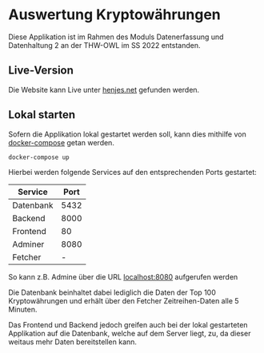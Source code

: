 # Auswertung Kryptowährungen 

Diese Applikation ist im Rahmen des Moduls Datenerfassung und Datenhaltung 2 an der THW-OWL im SS 2022 entstanden.

## Live-Version

Die Website kann Live unter [henjes.net](http://henjes.net/) gefunden werden.

## Lokal starten

Sofern die Applikation lokal gestartet werden soll, kann dies mithilfe von [docker-compose](https://docs.docker.com/desktop/install/windows-install/) getan werden. 

```bash
docker-compose up
```
Hierbei werden folgende Services auf den entsprechenden Ports gestartet:  

| Service   | Port |
|-----------|------|
| Datenbank | 5432 |
| Backend   | 8000 |
| Frontend  | 80   |
| Adminer   | 8080 |
| Fetcher   | -    |

So kann z.B. Admine über die URL [localhost:8080](http://localhost:8080/) aufgerufen werden 

Die Datenbank beinhaltet dabei lediglich die Daten der Top 100 Kryptowährungen und erhält über den Fetcher Zeitreihen-Daten alle 5 Minuten.  

Das Frontend und Backend jedoch greifen auch bei der lokal gestarteten Applikation auf die Datenbank, welche auf dem Server liegt, zu, da dieser weitaus mehr Daten bereitstellen kann.



